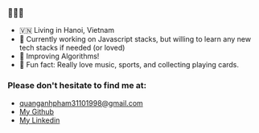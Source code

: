 ### 👋👋👋
- 🇻🇳 Living in Hanoi, Vietnam
- 🔭 Currently working on Javascript stacks, but willing to learn any new tech stacks if needed (or loved) 
- 🤔 Improving Algorithms!
- 💬 Fun fact: Really love music, sports, and collecting playing cards.

### Please don't hesitate to find me at:
- quanganhpham31101998@gmail.com
- [My Github](https://github.com/phamquanganh31101998)
- [My Linkedin](https://www.linkedin.com/in/quang-anh-pham/)

  
<!--
**phamquanganh31101998/phamquanganh31101998** is a ✨ _special_ ✨ repository because its `README.md` (this file) appears on your GitHub profile.
![Top Langs](https://github-readme-stats.vercel.app/api/top-langs/?username=phamquanganh31101998&layout=compact)

Here are some ideas to get you started:

- 🔭 I’m currently working on ...
- 🌱 I’m currently learning ...
- 👯 I’m looking to collaborate on ...
- 🤔 I’m looking for help with ...
- 💬 Ask me about ...
- 📫 How to reach me: ...
- 😄 Pronouns: ...
- ⚡ Fun fact: ...
-->
